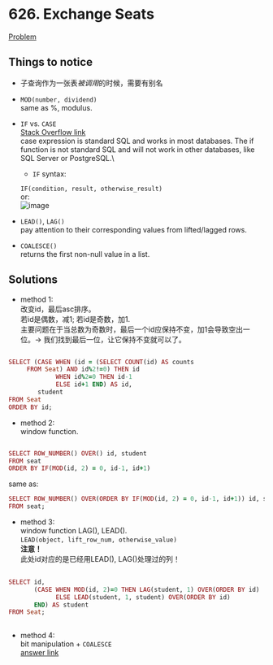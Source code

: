 # 626. Exchange Seats

[Problem](https://leetcode.com/problems/exchange-seats/)

## Things to notice

- 子查询作为一张表*被调用*的时候，需要有别名

- `MOD(number, dividend)`\
  same as %, modulus.

- `IF` vs. `CASE`\
  [Stack Overflow link](https://stackoverflow.com/questions/30047983/mysql-case-vs-if-statement-vs-if-function)\
  case expression is standard SQL and works in most databases. The if function is not standard SQL and will not work in other databases, like SQL Server or PostgreSQL.\
  
  - `IF` syntax:
  
  `IF(condition, result, otherwise_result)`\
  or:\
  ![image](https://user-images.githubusercontent.com/51430523/141408966-f97ced29-78c2-4489-97cb-6ba9ce8c3e79.png)

- `LEAD()`, `LAG()`\
  pay attention to their corresponding values from lifted/lagged rows.

- `COALESCE()`\
  returns the first non-null value in a list.
  
  
## Solutions
- method 1:\
  改变id，最后asc排序。\
  若id是偶数，减1; 若id是奇数，加1.\
  主要问题在于当总数为奇数时，最后一个id应保持不变，加1会导致空出一位。-> 我们找到最后一位，让它保持不变就可以了。
```ruby

SELECT (CASE WHEN (id = (SELECT COUNT(id) AS counts
     FROM Seat) AND id%2!=0) THEN id
             WHEN id%2=0 THEN id-1 
             ELSE id+1 END) AS id,
        student     
FROM Seat
ORDER BY id;

```

- method 2:\
  window function.
  
```ruby

SELECT ROW_NUMBER() OVER() id, student
FROM seat
ORDER BY IF(MOD(id, 2) = 0, id-1, id+1)

```
same as:

```ruby
SELECT ROW_NUMBER() OVER(ORDER BY IF(MOD(id, 2) = 0, id-1, id+1)) id, student
FROM seat;
```

- method 3:\
  window function LAG(), LEAD().\
  `LEAD(object, lift_row_num, otherwise_value)`\
  **注意！**\
  此处id对应的是已经用LEAD(), LAG()处理过的列！
  
```ruby
  
SELECT id,
       (CASE WHEN MOD(id, 2)=0 THEN LAG(student, 1) OVER(ORDER BY id)
             ELSE LEAD(student, 1, student) OVER(ORDER BY id)
       END) AS student
FROM Seat;
  
```

- method 4:\
 bit manipulation + `COALESCE`\
 [answer link](https://leetcode-cn.com/problems/exchange-seats/solution/huan-zuo-wei-by-leetcode/)
